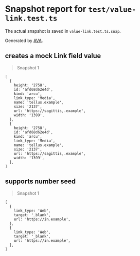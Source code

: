 # Snapshot report for `test/value-link.test.ts`

The actual snapshot is saved in `value-link.test.ts.snap`.

Generated by [AVA](https://avajs.dev).

## creates a mock Link field value

> Snapshot 1

    [
      {
        height: '2758',
        id: 'afd68d62e4d',
        kind: 'arcu',
        link_type: 'Media',
        name: 'tellus.example',
        size: '2137',
        url: 'https://sagittis,.example',
        width: '1399',
      },
      {
        height: '2758',
        id: 'afd68d62e4d',
        kind: 'arcu',
        link_type: 'Media',
        name: 'tellus.example',
        size: '2137',
        url: 'https://sagittis,.example',
        width: '1399',
      },
    ]

## supports number seed

> Snapshot 1

    [
      {
        link_type: 'Web',
        target: '_blank',
        url: 'https://in.example',
      },
      {
        link_type: 'Web',
        target: '_blank',
        url: 'https://in.example',
      },
    ]

